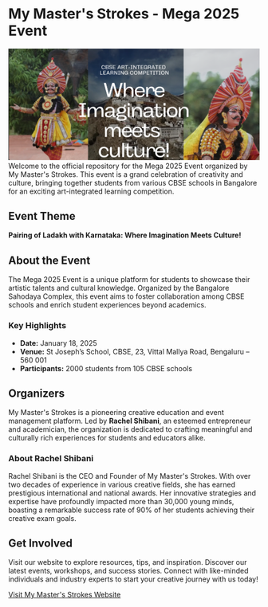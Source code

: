 # My Master's Strokes - Mega 2025 Event
![Event Banner](website.PNG)
Welcome to the official repository for the Mega 2025 Event organized by My Master's Strokes. This event is a grand celebration of creativity and culture, bringing together students from various CBSE schools in Bangalore for an exciting art-integrated learning competition.

## Event Theme
**Pairing of Ladakh with Karnataka: Where Imagination Meets Culture!**

## About the Event
The Mega 2025 Event is a unique platform for students to showcase their artistic talents and cultural knowledge. Organized by the Bangalore Sahodaya Complex, this event aims to foster collaboration among CBSE schools and enrich student experiences beyond academics.

### Key Highlights
- **Date:** January 18, 2025  
- **Venue:** St Joseph’s School, CBSE, 23, Vittal Mallya Road, Bengaluru – 560 001  
- **Participants:** 2000 students from 105 CBSE schools  

## Organizers
My Master's Strokes is a pioneering creative education and event management platform. Led by **Rachel Shibani**, an esteemed entrepreneur and academician, the organization is dedicated to crafting meaningful and culturally rich experiences for students and educators alike.

### About Rachel Shibani
Rachel Shibani is the CEO and Founder of My Master's Strokes. With over two decades of experience in various creative fields, she has earned prestigious international and national awards. Her innovative strategies and expertise have profoundly impacted more than 30,000 young minds, boasting a remarkable success rate of 90% of her students achieving their creative exam goals.

## Get Involved
Visit our website to explore resources, tips, and inspiration. Discover our latest events, workshops, and success stories. Connect with like-minded individuals and industry experts to start your creative journey with us today!

[Visit My Master's Strokes Website](https://www.mymastersstrokes.com/)
